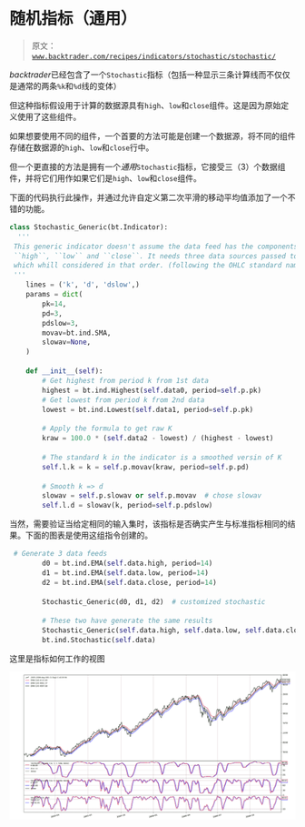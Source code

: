 # 随机指标（通用）

> 原文：[`www.backtrader.com/recipes/indicators/stochastic/stochastic/`](https://www.backtrader.com/recipes/indicators/stochastic/stochastic/)

*backtrader*已经包含了一个`Stochastic`指标（包括一种显示三条计算线而不仅仅是通常的两条`%k`和`%d`线的变体）

但这种指标假设用于计算的数据源具有`high`、`low`和`close`组件。这是因为原始定义使用了这些组件。

如果想要使用不同的组件，一个首要的方法可能是创建一个数据源，将不同的组件存储在数据源的`high`、`low`和`close`行中。

但一个更直接的方法是拥有一个*通用*`Stochastic`指标，它接受三（3）个数据组件，并将它们用作如果它们是`high`、`low`和`close`组件。

下面的代码执行此操作，并通过允许自定义第二次平滑的移动平均值添加了一个不错的功能。

```py
class Stochastic_Generic(bt.Indicator):
  '''
 This generic indicator doesn't assume the data feed has the components
 ``high``, ``low`` and ``close``. It needs three data sources passed to it,
 which whill considered in that order. (following the OHLC standard naming)
 '''
    lines = ('k', 'd', 'dslow',)
    params = dict(
        pk=14,
        pd=3,
        pdslow=3,
        movav=bt.ind.SMA,
        slowav=None,
    )

    def __init__(self):
        # Get highest from period k from 1st data
        highest = bt.ind.Highest(self.data0, period=self.p.pk)
        # Get lowest from period k from 2nd data
        lowest = bt.ind.Lowest(self.data1, period=self.p.pk)

        # Apply the formula to get raw K
        kraw = 100.0 * (self.data2 - lowest) / (highest - lowest)

        # The standard k in the indicator is a smoothed versin of K
        self.l.k = k = self.p.movav(kraw, period=self.p.pd)

        # Smooth k => d
        slowav = self.p.slowav or self.p.movav  # chose slowav
        self.l.d = slowav(k, period=self.p.pdslow)
```

当然，需要验证当给定相同的输入集时，该指标是否确实产生与标准指标相同的结果。下面的图表是使用这组指令创建的。

```py
 # Generate 3 data feeds
        d0 = bt.ind.EMA(self.data.high, period=14)
        d1 = bt.ind.EMA(self.data.low, period=14)
        d2 = bt.ind.EMA(self.data.close, period=14)

        Stochastic_Generic(d0, d1, d2)  # customized stochastic

        # These two have generate the same results
        Stochastic_Generic(self.data.high, self.data.low, self.data.close)
        bt.ind.Stochastic(self.data)
```

这里是指标如何工作的视图

![通用随机指标视图](img/4919bda0d0bcda338e19901f6d0dd897.png)
